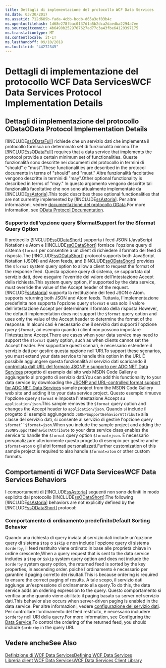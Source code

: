 ```yaml
---
title: Dettagli di implementazione del protocollo WCF Data Services
ms.date: 03/30/2017
ms.assetid: 712d689b-fada-4cbb-bcdb-d65a3ef83b4c
ms.openlocfilehash: 1d68e278fbac0137d1a5b2dca2daedba2294a7ee
ms.sourcegitcommit: 4b6490b2529707627ad77c3a43fbe64120397175
ms.translationtype: MT
ms.contentlocale: it-IT
ms.lasthandoff: 09/10/2018
ms.locfileid: "44272345"
---
```

# <a name="wcf-data-services-protocol-implementation-details"></a><span data-ttu-id="aa59a-102">Dettagli di implementazione del protocollo WCF Data Services</span><span class="sxs-lookup"><span data-stu-id="aa59a-102">WCF Data Services Protocol Implementation Details</span></span>
## <a name="odata-protocol-implementation-details"></a><span data-ttu-id="aa59a-103">Dettagli di implementazione del protocollo OData</span><span class="sxs-lookup"><span data-stu-id="aa59a-103">OData Protocol Implementation Details</span></span>  
 <span data-ttu-id="aa59a-104">[!INCLUDE[ssODataFull](../../../../includes/ssodatafull-md.md)] richiede che un servizio dati che implementa il protocollo fornisca un determinato set di funzionalità minimo.</span><span class="sxs-lookup"><span data-stu-id="aa59a-104">The [!INCLUDE[ssODataFull](../../../../includes/ssodatafull-md.md)] requires that a data service that implements the protocol provide a certain minimum set of functionalities.</span></span> <span data-ttu-id="aa59a-105">Queste funzionalità sono descritte nei documenti del protocollo in termini di "should" e "must".</span><span class="sxs-lookup"><span data-stu-id="aa59a-105">These functionalities are described in the protocol documents in terms of "should" and "must."</span></span> <span data-ttu-id="aa59a-106">Altre funzionalità facoltative vengono descritte in termini di "may".</span><span class="sxs-lookup"><span data-stu-id="aa59a-106">Other optional functionality is described in terms of "may."</span></span> <span data-ttu-id="aa59a-107">In questo argomento vengono descritte tali funzionalità facoltative che non sono attualmente implementate da [!INCLUDE[ssAstoria](../../../../includes/ssastoria-md.md)].</span><span class="sxs-lookup"><span data-stu-id="aa59a-107">This topic describes these optional functionalities that are not currently implemented by [!INCLUDE[ssAstoria](../../../../includes/ssastoria-md.md)].</span></span> <span data-ttu-id="aa59a-108">Per altre informazioni, vedere [documentazione del protocollo OData](https://go.microsoft.com/fwlink/?LinkID=184554).</span><span class="sxs-lookup"><span data-stu-id="aa59a-108">For more information, see [OData Protocol Documentation](https://go.microsoft.com/fwlink/?LinkID=184554).</span></span>  
  
### <a name="support-for-the-format-query-option"></a><span data-ttu-id="aa59a-109">Supporto dell'opzione query $format</span><span class="sxs-lookup"><span data-stu-id="aa59a-109">Support for the $format Query Option</span></span>  
 <span data-ttu-id="aa59a-110">Il protocollo [!INCLUDE[ssODataShort](../../../../includes/ssodatashort-md.md)] supporta i feed JSON (JavaScript Notation) e Atom e [!INCLUDE[ssODataShort](../../../../includes/ssodatashort-md.md)] fornisce l'opzione query di sistema `$format` per consentire a un client di richiedere il formato del feed di risposta.</span><span class="sxs-lookup"><span data-stu-id="aa59a-110">The [!INCLUDE[ssODataShort](../../../../includes/ssodatashort-md.md)] protocol supports both JavaScript Notation (JSON) and Atom feeds, and [!INCLUDE[ssODataShort](../../../../includes/ssodatashort-md.md)] provides the `$format` system query option to allow a client to request the format of the response feed.</span></span> <span data-ttu-id="aa59a-111">Questa opzione query di sistema, se supportata dal servizio dati, deve eseguire l'override del valore dell'intestazione Accept della richiesta.</span><span class="sxs-lookup"><span data-stu-id="aa59a-111">This system query option, if supported by the data service, must override the value of the Accept header of the request.</span></span> [!INCLUDE[ssAstoria](../../../../includes/ssastoria-md.md)]<span data-ttu-id="aa59a-112"> supporta la restituzione dei feed JSON e Atom.</span><span class="sxs-lookup"><span data-stu-id="aa59a-112"> supports returning both JSON and Atom feeds.</span></span> <span data-ttu-id="aa59a-113">Tuttavia, l'implementazione predefinita non supporta l'opzione query `$format` e usa solo il valore dell'intestazione Accept per determinare il formato della risposta.</span><span class="sxs-lookup"><span data-stu-id="aa59a-113">However, the default implementation does not support the `$format` query option and uses only the value of the Accept header to determine the format of the response.</span></span> <span data-ttu-id="aa59a-114">In alcuni casi è necessario che il servizio dati supporti l'opzione query `$format`, ad esempio quando i client non possono impostare l'intestazione Accept.</span><span class="sxs-lookup"><span data-stu-id="aa59a-114">There are cases when your data service may need to support the `$format` query option, such as when clients cannot set the Accept header.</span></span> <span data-ttu-id="aa59a-115">Per supportare questi scenari, è necessario estendere il servizio dati per gestire questa opzione nell'URI.</span><span class="sxs-lookup"><span data-stu-id="aa59a-115">To support these scenarios, you must extend your data service to handle this option in the URI.</span></span> <span data-ttu-id="aa59a-116">È possibile aggiungere questa funzionalità al servizio dati scaricando il [controllata dall'URL del formato JSONP e supporto per ADO.NET Data Services](https://go.microsoft.com/fwlink/?LinkId=208228) progetto di esempio dal sito web MSDN Code Gallery e aggiungerlo al progetto di servizio dati.</span><span class="sxs-lookup"><span data-stu-id="aa59a-116">You can add this functionality to your data service by downloading the [JSONP and URL-controlled format support for ADO.NET Data Services](https://go.microsoft.com/fwlink/?LinkId=208228) sample project from the MSDN Code Gallery web site and adding it to your data service project.</span></span> <span data-ttu-id="aa59a-117">Questo esempio rimuove l'opzione query `$format` e imposta l'intestazione Accept su `application/json`.</span><span class="sxs-lookup"><span data-stu-id="aa59a-117">This sample removes the `$format` query option and changes the Accept header to `application/json`.</span></span> <span data-ttu-id="aa59a-118">Quando si include il progetto di esempio aggiungendo `JSONPSupportBehaviorAttribute` alla classe del servizio dati, si consente al servizio di gestire l'opzione query `$format``$format=json`.</span><span class="sxs-lookup"><span data-stu-id="aa59a-118">When you include the sample project and adding the `JSONPSupportBehaviorAttribute` to your data service class enables the service to handle the `$format` query option `$format=json`.</span></span> <span data-ttu-id="aa59a-119">È necessario personalizzare ulteriormente questo progetto di esempio per gestire anche `$format=atom` o gli altri formati personalizzati.</span><span class="sxs-lookup"><span data-stu-id="aa59a-119">Further customization of this sample project is required to also handle `$format=atom` or other custom formats.</span></span>  
  
## <a name="wcf-data-services-behaviors"></a><span data-ttu-id="aa59a-120">Comportamenti di WCF Data Services</span><span class="sxs-lookup"><span data-stu-id="aa59a-120">WCF Data Services Behaviors</span></span>  
 <span data-ttu-id="aa59a-121">I comportamenti di [!INCLUDE[ssAstoria](../../../../includes/ssastoria-md.md)] seguenti non sono definiti in modo esplicito dal protocollo [!INCLUDE[ssODataShort](../../../../includes/ssodatashort-md.md)]:</span><span class="sxs-lookup"><span data-stu-id="aa59a-121">The following [!INCLUDE[ssAstoria](../../../../includes/ssastoria-md.md)] behaviors are not explicitly defined by the [!INCLUDE[ssODataShort](../../../../includes/ssodatashort-md.md)] protocol:</span></span>  
  
### <a name="default-sorting-behavior"></a><span data-ttu-id="aa59a-122">Comportamento di ordinamento predefinito</span><span class="sxs-lookup"><span data-stu-id="aa59a-122">Default Sorting Behavior</span></span>  
 <span data-ttu-id="aa59a-123">Quando una richiesta di query inviata al servizio dati include un'opzione query di sistema `$top` o `$skip` e non include l'opzione query di sistema `$orderby`, il feed restituito viene ordinato in base alle proprietà chiave in ordine crescente,</span><span class="sxs-lookup"><span data-stu-id="aa59a-123">When a query request that is sent to the data service includes a `$top` or `$skip` system query option and does not include the `$orderby` system query option, the returned feed is sorted by the key properties, in ascending order.</span></span> <span data-ttu-id="aa59a-124">poiché l'ordinamento è necessario per garantire il paging corretto dei risultati.</span><span class="sxs-lookup"><span data-stu-id="aa59a-124">This is because ordering is required to ensure the correct paging of results.</span></span> <span data-ttu-id="aa59a-125">A tale scopo, il servizio dati aggiunge un'espressione di ordinamento alla query.</span><span class="sxs-lookup"><span data-stu-id="aa59a-125">To do this, the data service adds an ordering expression to the query.</span></span> <span data-ttu-id="aa59a-126">Questo comportamento si verifica anche quando viene abilitato il paging basato su server nel servizio dati.</span><span class="sxs-lookup"><span data-stu-id="aa59a-126">This behavior also occurs when server-driven paging is enabled in the data service.</span></span> <span data-ttu-id="aa59a-127">Per altre informazioni, vedere [configurazione del servizio dati](../../../../docs/framework/data/wcf/configuring-the-data-service-wcf-data-services.md). Per controllare l'ordinamento del feed restituito, è necessario includere `$orderby` nell'URI della query.</span><span class="sxs-lookup"><span data-stu-id="aa59a-127">For more information, see [Configuring the Data Service](../../../../docs/framework/data/wcf/configuring-the-data-service-wcf-data-services.md).To control the ordering of the returned feed, you should include `$orderby` in the query URI.</span></span>  
  
## <a name="see-also"></a><span data-ttu-id="aa59a-128">Vedere anche</span><span class="sxs-lookup"><span data-stu-id="aa59a-128">See Also</span></span>  
 [<span data-ttu-id="aa59a-129">Definizione di WCF Data Services</span><span class="sxs-lookup"><span data-stu-id="aa59a-129">Defining WCF Data Services</span></span>](../../../../docs/framework/data/wcf/defining-wcf-data-services.md)  
 [<span data-ttu-id="aa59a-130">Libreria client WCF Data Services</span><span class="sxs-lookup"><span data-stu-id="aa59a-130">WCF Data Services Client Library</span></span>](../../../../docs/framework/data/wcf/wcf-data-services-client-library.md)
